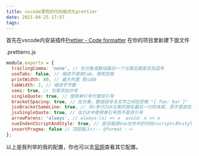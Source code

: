 ```yaml
---
title: vscode漂亮的代码格式化prettier
date: 2021-04-25 17:57
tags:
---
```


首先在vscode内安装插件[Prettier - Code formatter](https://marketplace.visualstudio.com/items?itemName=esbenp.prettier-vscode)
在你的项目里新建下面文件
<!-- more -->
.prettierrc.js
```javascript
module.exports = {
  trailingComma: 'none', // 在对象或数组最后一个元素后面是否加逗号
  useTabs: false, // 缩进不使用tab，使用空格
  printWidth: 80, // 最大列宽 默认80
  tabWidth: 2, // 缩进字节数
  semi: true, // 句尾添加分号
  singleQuote: true, // 使用单引号代替双引号
  bracketSpacing: true, // 在对象，数组括号与文字之间加空格 "{ foo: bar }"
  jsxBracketSameLine: true, // 将>多行JSX元素的放在最后一行的末尾，而不是放在下一行
  jsxSingleQuote: true, // 在JSX中使用单引号而不是双引号
  arrowParens: 'always', // always:(x) => x  avoid: x => x
  vueIndentScriptAndStyle: true, // 是否缩进Vue文件中的代码<script>和<style>标记
  insertPragma: false // 顶部插入<!-- @format -->
};

```
以上是我列举的我的配置，你也可以去[官网](https://prettier.io/docs/en/options.html)查看其它配置。


